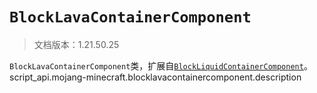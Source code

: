 # `BlockLavaContainerComponent`

> 文档版本：1.21.50.25

`BlockLavaContainerComponent`类，扩展自[`BlockLiquidContainerComponent`](./blockliquidcontainercomponent.md)。script_api.mojang-minecraft.blocklavacontainercomponent.description
